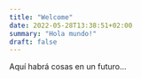 ```yaml
---
title: "Welcome"
date: 2022-05-28T13:38:51+02:00
summary: "Hola mundo!"
draft: false
---
```


Aquí habrá cosas en un futuro...
